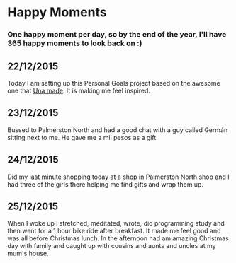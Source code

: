 # Happy Moments

### One happy moment per day, so by the end of the year, I'll have 365 happy moments to look back on :)

22/12/2015
---
Today I am setting up this Personal Goals project based on the awesome one that [Una made](http://una.im/personal-goals-guide/#💁). It is making me feel inspired.

23/12/2015
---
Bussed to Palmerston North and had a good chat with a guy called Germán sitting next to me. He gave me a mil pesos as a gift.

24/12/2015
---
Did my last minute shopping today at a shop in Palmerston North shop and I had three of the girls there helping me find gifts and wrap them up.

25/12/2015
---
When I woke up i stretched, meditated, wrote, did programming study and then went for a 1 hour bike ride after breakfast. It made me feel good
and was all before Christmas lunch.
In the afternoon had am amazing Christmas day with family and caught up with cousins and aunts and uncles at my mum's house.
